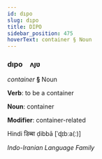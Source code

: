 ```yaml
---
id: dıpo
slug: dıpo
title: DIPO
sidebar_position: 475
hoverText: container § Noun
---
```


### dıpo&emsp;<span kind="abugida">ʌȷʋ</span>

*container* **§** Noun

**Verb**: to be a container

**Noun**: container

**Modifier**: container-related

Hindi डिब्बा ḍibbā [ˈɖɪbːa(ː)]

*Indo-Iranian Language Family*